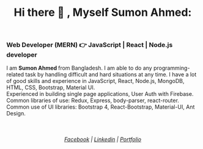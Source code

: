  <br> <br> 
 <h1 align="center">
      <b>  Hi there 👋 , Myself Sumon Ahmed:</b><br> <br> 
</h1>

<h3> Web Developer (MERN)   👉    JavaScript | React | Node.js developer </h3> 

<p> 
  I am <b> Sumon Ahmed </b> from Bangladesh. I am able to do any programming-related task by handling difficult and hard situations at any time. I have a lot of good skills and experience in JavaScript, React, Node.js, MongoDB, HTML, CSS, Bootstrap, Material UI.  <br>
   Experienced in building single page applications, User Auth with Firebase. Common libraries of use: Redux, Express, body-parser, react-router. Common use of UI libraries: Bootstrap 4, React-Bootstrap, Material-UI, Ant Design.
</p> 
<br>  
<h6 align="center">
  <a href="https://www.facebook.com/sumon.ahammed.3720">Facebook</a> |
  <a href="https://www.linkedin.com/in/sumon-ahmed-b346341aa/">Linkedin</a> |
  <a href="https://sumon-webdeveloper.web.app/">Portfolio</a>
  <br>
 
</h6>


<!--
**Sumonahmed69/Sumonahmed69** is a ✨ _special_ ✨ repository because its `README.md` (this file) appears on your GitHub profile.

Here are some ideas to get you started:

- 🔭 I’m currently working on ...
- 🌱 I’m currently learning ...
- 👯 I’m looking to collaborate on ...
- 🤔 I’m looking for help with ...
- 💬 Ask me about ...
- 📫 How to reach me: ...
- 😄 Pronouns: ...
- ⚡ Fun fact: ...
-->
